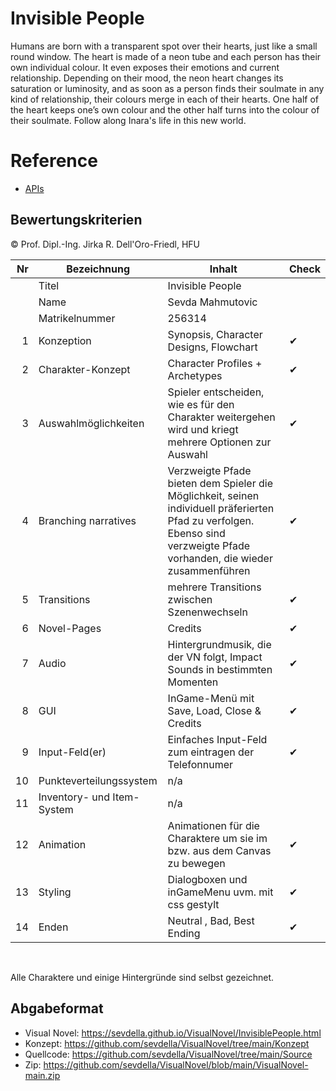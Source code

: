 # Invisible People
Humans are born with a transparent spot over their hearts, just like a small round window. The heart is made of a neon
tube and each person has their own individual colour. It even exposes their emotions and current relationship. Depending
on their mood, the neon heart changes its saturation or luminosity, and as soon as a person finds their soulmate in
any kind of relationship, their colours merge in each of their hearts. One half of the heart keeps one’s own colour and
the other half turns into the colour of their soulmate.
Follow along Inara's life in this new world.

# Reference
- [APIs](https://jirkadelloro.github.io/FUDGE_Story/Documentation/Reference/#fudge-story-reference)

## Bewertungskriterien
© Prof. Dipl.-Ing. Jirka R. Dell'Oro-Friedl, HFU

| Nr | Bezeichnung           | Inhalt           | Check                                                                                                                                                                                                                                                             |
|---:|-----------------------|------------------|-------------------------------------------------------------------------------------------------------------------------------------------------------------------------------------------------------------------------------------------------------------|
|    | Titel                 | Invisible People |
|    | Name                  | Sevda Mahmutovic
|    | Matrikelnummer        | 256314
|  1 | Konzeption     | Synopsis, Character Designs, Flowchart | ✔                                                                                                                            |
|  2 | Charakter-Konzept     | Character Profiles + Archetypes | ✔                                                                                                                                                                                 | 
|  3 | Auswahlmöglichkeiten | Spieler entscheiden, wie es für den Charakter weitergehen wird und kriegt mehrere Optionen zur Auswahl  | ✔                                                                                                                                                    |
|  4 | Branching narratives      | Verzweigte Pfade bieten dem Spieler die Möglichkeit, seinen individuell präferierten Pfad zu verfolgen. Ebenso sind verzweigte Pfade vorhanden, die wieder zusammenführen   |✔                                                                                                                                                       |
|  5 | Transitions            | mehrere Transitions zwischen Szenenwechseln   | ✔                                                                                                                                                    |
|  6 | Novel-Pages            | Credits   |✔                                                                                                                                                        |
|  7 |         Audio         | Hintergrundmusik, die der VN folgt, Impact Sounds in bestimmten Momenten  | ✔                                                                                                                                                   |
|  8 |         GUI            | InGame-Menü mit Save, Load, Close & Credits                                                                                                                                                                    | ✔
|  9 | Input-Feld(er)          | Einfaches Input-Feld zum eintragen der Telefonnumer   | ✔                                                                                                                                                                 |
|  10 | Punkteverteilungssystem     | n/a                                                                                                                                                             |
|  11 | Inventory- und Item-System     | n/a                                                                                                                                                                 |
| 12 | Animation     | Animationen für die Charaktere um sie im bzw. aus dem Canvas zu bewegen | ✔                                                                                                                                                                 |
| 13 | Styling          | Dialogboxen und inGameMenu uvm. mit css gestylt  |✔                                                                                                                                                                                |
| 14 | Enden          | Neutral , Bad, Best Ending  |✔                                                                                                                                                                                |
<br>

Alle Charaktere und einige Hintergründe sind selbst gezeichnet.

##  Abgabeformat

* Visual Novel: https://sevdella.github.io/VisualNovel/InvisiblePeople.html
* Konzept: https://github.com/sevdella/VisualNovel/tree/main/Konzept
* Quellcode: https://github.com/sevdella/VisualNovel/tree/main/Source
* Zip: https://github.com/sevdella/VisualNovel/blob/main/VisualNovel-main.zip
